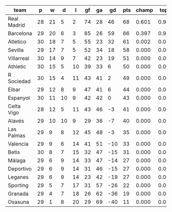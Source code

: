 |    team     | p  | w  | d  | l  | gf | ga | gd  | pts | champ | top2  | top3  | top4  |  5-7  | bot4  | bot3  | bot2  |
|-------------|----|----|----|----|----|----|-----|-----|-------|-------|-------|-------|-------|-------|-------|-------|
| Real Madrid | 28 | 21 |  5 |  2 | 74 | 28 |  46 |  68 | 0.601 | 0.983 | 0.999 | 1.000 | 0.000 | 0.000 | 0.000 | 0.000|
| Barcelona   | 29 | 20 |  6 |  3 | 85 | 26 |  59 |  66 | 0.397 | 0.975 | 0.997 | 1.000 | 0.000 | 0.000 | 0.000 | 0.000|
| Atletico    | 30 | 18 |  7 |  5 | 55 | 23 |  32 |  61 | 0.002 | 0.034 | 0.777 | 0.995 | 0.005 | 0.000 | 0.000 | 0.000|
| Sevilla     | 29 | 17 |  7 |  5 | 52 | 34 |  18 |  58 | 0.000 | 0.008 | 0.226 | 0.948 | 0.052 | 0.000 | 0.000 | 0.000|
| Villarreal  | 30 | 14 |  9 |  7 | 42 | 23 |  19 |  51 | 0.000 | 0.000 | 0.002 | 0.033 | 0.860 | 0.000 | 0.000 | 0.000|
| Athletic    | 30 | 15 |  5 | 10 | 39 | 33 |   6 |  50 | 0.000 | 0.000 | 0.000 | 0.010 | 0.691 | 0.000 | 0.000 | 0.000|
| R Sociedad  | 30 | 15 |  4 | 11 | 43 | 41 |   2 |  49 | 0.000 | 0.000 | 0.000 | 0.012 | 0.723 | 0.000 | 0.000 | 0.000|
| Eibar       | 29 | 12 |  8 |  9 | 47 | 41 |   6 |  44 | 0.000 | 0.000 | 0.000 | 0.001 | 0.286 | 0.000 | 0.000 | 0.000|
| Espanyol    | 30 | 11 | 10 |  9 | 42 | 42 |   0 |  43 | 0.000 | 0.000 | 0.000 | 0.000 | 0.113 | 0.000 | 0.000 | 0.000|
| Celta Vigo  | 28 | 12 |  5 | 11 | 43 | 46 |  -3 |  41 | 0.000 | 0.000 | 0.000 | 0.001 | 0.201 | 0.000 | 0.000 | 0.000|
| Alavés      | 29 | 10 | 10 |  9 | 29 | 36 |  -7 |  40 | 0.000 | 0.000 | 0.000 | 0.000 | 0.068 | 0.000 | 0.000 | 0.000|
| Las Palmas  | 29 |  9 |  8 | 12 | 45 | 48 |  -3 |  35 | 0.000 | 0.000 | 0.000 | 0.000 | 0.002 | 0.003 | 0.000 | 0.000|
| Valencia    | 29 |  9 |  6 | 14 | 41 | 51 | -10 |  33 | 0.000 | 0.000 | 0.000 | 0.000 | 0.000 | 0.007 | 0.001 | 0.000|
| Betis       | 30 |  8 |  7 | 15 | 32 | 47 | -15 |  31 | 0.000 | 0.000 | 0.000 | 0.000 | 0.000 | 0.144 | 0.029 | 0.002|
| Málaga      | 29 |  6 |  9 | 14 | 33 | 47 | -14 |  27 | 0.000 | 0.000 | 0.000 | 0.000 | 0.000 | 0.367 | 0.128 | 0.020|
| Deportivo   | 29 |  6 |  9 | 14 | 31 | 46 | -15 |  27 | 0.000 | 0.000 | 0.000 | 0.000 | 0.000 | 0.220 | 0.059 | 0.007|
| Leganes     | 29 |  6 |  9 | 14 | 23 | 42 | -19 |  27 | 0.000 | 0.000 | 0.000 | 0.000 | 0.000 | 0.395 | 0.114 | 0.012|
| Sporting    | 29 |  5 |  7 | 17 | 31 | 57 | -26 |  22 | 0.000 | 0.000 | 0.000 | 0.000 | 0.000 | 0.881 | 0.721 | 0.181|
| Granada     | 29 |  4 |  7 | 18 | 26 | 62 | -36 |  19 | 0.000 | 0.000 | 0.000 | 0.000 | 0.000 | 0.984 | 0.948 | 0.782|
| Osasuna     | 29 |  1 |  8 | 20 | 29 | 69 | -40 |  11 | 0.000 | 0.000 | 0.000 | 0.000 | 0.000 | 1.000 | 1.000 | 0.998|
